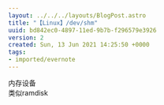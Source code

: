 ```yaml
---
layout: ../../../layouts/BlogPost.astro
title: "【Linux】/dev/shm"
uuid: bd842ec0-4897-11ed-9b7b-f296579e3926
version: 2
created: Sun, 13 Jun 2021 14:25:50 +0000
tags:
- imported/evernote
---
```


内存设备\
类似ramdisk